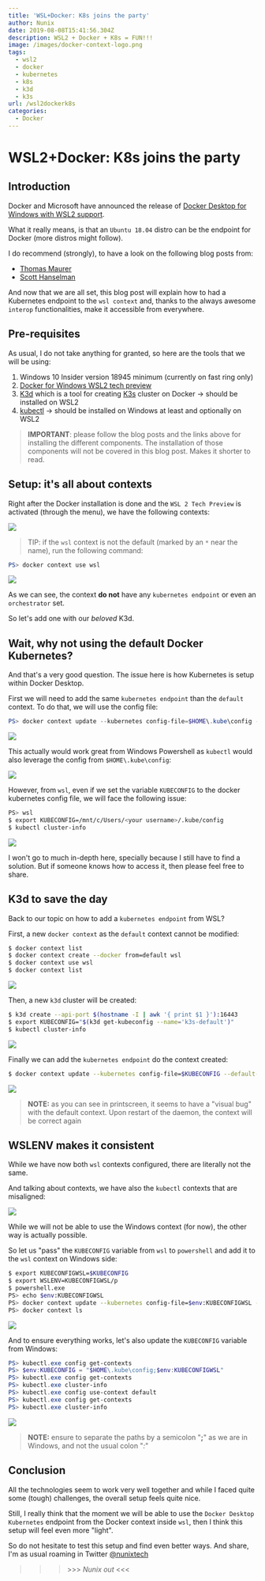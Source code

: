 ```yaml
---
title: 'WSL+Docker: K8s joins the party'
author: Nunix
date: 2019-08-08T15:41:56.304Z
description: WSL2 + Docker + K8s = FUN!!!
image: /images/docker-context-logo.png
tags:
  - wsl2
  - docker
  - kubernetes
  - k8s
  - k3d
  - k3s
url: /wsl2dockerk8s
categories:
  - Docker
---
```

# WSL2+Docker: K8s joins the party

## Introduction

Docker and Microsoft have announced the release of [Docker Desktop for Windows with WSL2 support](https://blog.docker.com/2019/07/5-things-docker-desktop-wsl2-tech-preview/).

What it really means, is that an `Ubuntu 18.04` distro can be the endpoint for Docker (more distros might follow).

I do recommend (strongly), to have a look on the following blog posts from:

* [Thomas Maurer](https://www.thomasmaurer.ch/2019/08/run-linux-containers-with-docker-desktop-and-wsl-2/)
* [Scott Hanselman](https://www.hanselman.com/blog/DockerDesktopForWSL2IntegratesWindows10AndLinuxEvenCloser.aspx)

And now that we are all set, this blog post will explain how to had a Kubernetes endpoint to the `wsl context` and, thanks to the always awesome `interop` functionalities, make it accessible from everywhere.

## Pre-requisites

As usual, I do not take anything for granted, so here are the tools that we will be using:

1. Windows 10 Insider version 18945 minimum (currently on fast ring only)
2. [Docker for Windows WSL2 tech preview](https://docs.docker.com/docker-for-windows/wsl-tech-preview/)
3. [K3d](https://github.com/rancher/k3d) which is a tool for creating [K3s](https://github.com/rancher/k3s) cluster on Docker -> should be installed on WSL2
4. [kubectl](https://kubernetes.io/docs/tasks/tools/install-kubectl/) -> should be installed on Windows at least and optionally on WSL2

> **IMPORTANT**: please follow the blog posts and the links above for installing the different components. The installation of those components will not be covered in this blog post. Makes it shorter to read.

## Setup: it's all about contexts

Right after the Docker installation is done and the `WSL 2 Tech Preview` is activated (through the menu), we have the following contexts:

![](/images/docker-install-contexts.png)

> TIP: if the `wsl` context is not the default (marked by an `*` near the name), run the following command:

```powershell
PS> docker context use wsl
```

![](/images/docker-context-switch.png)

As we can see, the context **do not** have any `kubernetes endpoint` or even an `orchestrator` set.

So let's add one with our _beloved_ K3d.

## Wait, why not using the default Docker Kubernetes?
And that's a very good question. The issue here is how Kubernetes is setup within Docker Desktop.

First we will need to add the same `kubernetes endpoint` than the `default` context.
To do that, we will use the config file:

```powershell
PS> docker context update --kubernetes config-file=$HOME\.kube\config --default-stack-orchestrator kubernetes wsl
```

![](/images/docker-context-k8s-wsl.png)

This actually would work great from Windows Powershell as `kubectl` would also leverage the config from `$HOME\.kube\config`:

![](/images/docker-context-kubectl-info.png)

However, from `wsl`, even if we set the variable `KUBECONFIG` to the docker kubernetes config file, we will face the following issue:

```bash
PS> wsl
$ export KUBECONFIG=/mnt/c/Users/<your username>/.kube/config
$ kubectl cluster-info
```

![](/images/docker-context-k8s-wsl-error.png)

I won't go to much in-depth here, specially because I still have to find a solution.
But if someone knows how to access it, then please feel free to share.

## K3d to save the day
Back to our topic on how to add a `kubernetes endpoint` from WSL?

First, a new `docker context` as the `default` context cannot be modified:

```bash
$ docker context list
$ docker context create --docker from=default wsl
$ docker context use wsl
$ docker context list
```

![](/images/docker-context-k8s-wsl-create.png)

Then, a new `k3d` cluster will be created:

```bash
$ k3d create --api-port $(hostname -I | awk '{ print $1 }'):16443
$ export KUBECONFIG="$(k3d get-kubeconfig --name='k3s-default')"
$ kubectl cluster-info
```

![](/images/docker-context-k8s-wsl-k3d-create.png)

Finally we can add the `kubernetes endpoint` do the context created:

```bash
$ docker context update --kubernetes config-file=$KUBECONFIG --default-stack-orchestrator=kubernetes wsl
```

![](/images/docker-context-k8s-wsl-update.png)

> **NOTE:** as you can see in printscreen, it seems to have a "visual bug" with the default context. Upon restart of the daemon, the context will be correct again

## WSLENV makes it consistent
While we have now both `wsl` contexts configured, there are literally not the same.

And talking about contexts, we have also the `kubectl` contexts that are misaligned:

![](/images/docker-context-comparison.png)

While we will not be able to use the Windows context (for now), the other way is actually possible.

So let us "pass" the `KUBECONFIG` variable from `wsl` to `powershell` and add it to the `wsl` context on Windows side:

```bash
$ export KUBECONFIGWSL=$KUBECONFIG
$ export WSLENV=KUBECONFIGWSL/p
$ powershell.exe
PS> echo $env:KUBECONFIGWSL
PS> docker context update --kubernetes config-file=$env:KUBECONFIGWSL --default-stack-orchestrator=kubernetes wsl
PS> docker context ls
```

![](/images/docker-context-wslenv.png)

And to ensure everything works, let's also update the `KUBECONFIG` variable from Windows:

```powershell
PS> kubectl.exe config get-contexts
PS> $env:KUBECONFIG = "$HOME\.kube\config;$env:KUBECONFIGWSL"
PS> kubectl.exe config get-contexts
PS> kubectl.exe cluster-info
PS> kubectl.exe config use-context default
PS> kubectl.exe config get-contexts
PS> kubectl.exe cluster-info
```

![](/images/docker-context-wslenv-switch.png)

> **NOTE:** ensure to separate the paths by a semicolon "**;**" as we are in Windows, and not the usual colon "*:*"

## Conclusion
All the technologies seem to work very well together and while I faced quite some (tough) challenges, the overall setup feels quite nice.

Still, I really think that the moment we will be able to use the `Docker Desktop Kubernetes` endpoint from the Docker context inside `wsl`, then I think this setup will feel even more "light".

So do not hesitate to test this setup and find even better ways. And share, I'm as usual roaming in Twitter [@nunixtech](https://twitter.com/nunixtech)


> > > \>\>\> *Nunix out* <<<
